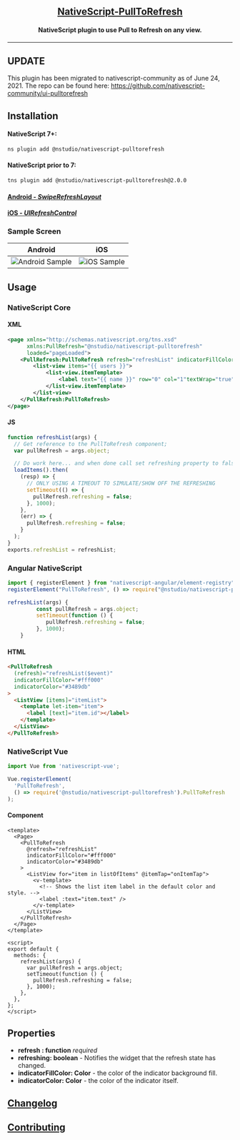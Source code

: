<a align="center" href="https://www.npmjs.com/package/nativescript-community/ui-pulltorefresh">
    <h2 align="center">NativeScript-PullToRefresh</h2>
</a>
<h4 align="center">
NativeScript plugin to use Pull to Refresh on any view.
</h4>

---

## UPDATE

This plugin has been migrated to nativescript-community as of June 24, 2021.
The repo can be found here: https://github.com/nativescript-community/ui-pulltorefresh

## Installation

#### NativeScript 7+:

```bash
ns plugin add @nstudio/nativescript-pulltorefresh
```

#### NativeScript prior to 7:

```bash
tns plugin add @nstudio/nativescript-pulltorefresh@2.0.0
```

#### [Android - _SwipeRefreshLayout_](http://developer.android.com/reference/android/support/v4/widget/SwipeRefreshLayout.html)

#### [iOS - _UIRefreshControl_](https://developer.apple.com/library/ios/documentation/UIKit/Reference/UIRefreshControl_class/)

### Sample Screen

| Android                                        | iOS                                    |
| ---------------------------------------------- | -------------------------------------- |
| ![Android Sample](screens/android_refresh.gif) | ![iOS Sample](screens/ios_refresh.gif) |

## Usage

### NativeScript Core

#### XML

```xml
<page xmlns="http://schemas.nativescript.org/tns.xsd"
      xmlns:PullRefresh="@nstudio/nativescript-pulltorefresh"
      loaded="pageLoaded">
    <PullRefresh:PullToRefresh refresh="refreshList" indicatorFillColor="#fff000" indicatorColor="#3489db">
        <list-view items="{{ users }}">
            <list-view.itemTemplate>
                <label text="{{ name }}" row="0" col="1"textWrap="true" class="message" />
            </list-view.itemTemplate>
        </list-view>
    </PullRefresh:PullToRefresh>
</page>
```

#### JS

```javascript
function refreshList(args) {
  // Get reference to the PullToRefresh component;
  var pullRefresh = args.object;

  // Do work here... and when done call set refreshing property to false to stop the refreshing
  loadItems().then(
    (resp) => {
      // ONLY USING A TIMEOUT TO SIMULATE/SHOW OFF THE REFRESHING
      setTimeout(() => {
        pullRefresh.refreshing = false;
      }, 1000);
    },
    (err) => {
      pullRefresh.refreshing = false;
    }
  );
}
exports.refreshList = refreshList;
```

### Angular NativeScript

```typescript
import { registerElement } from "nativescript-angular/element-registry";
registerElement("PullToRefresh", () => require("@nstudio/nativescript-pulltorefresh").PullToRefresh);

refreshList(args) {
         const pullRefresh = args.object;
         setTimeout(function () {
            pullRefresh.refreshing = false;
         }, 1000);
    }
```

#### HTML

```html
<PullToRefresh
  (refresh)="refreshList($event)"
  indicatorFillColor="#fff000"
  indicatorColor="#3489db"
>
  <ListView [items]="itemList">
    <template let-item="item">
      <label [text]="item.id"></label>
    </template>
  </ListView>
</PullToRefresh>
```

### NativeScript Vue

```javascript
import Vue from 'nativescript-vue';

Vue.registerElement(
  'PullToRefresh',
  () => require('@nstudio/nativescript-pulltorefresh').PullToRefresh
);
```

#### Component

```vue
<template>
  <Page>
    <PullToRefresh
      @refresh="refreshList"
      indicatorFillColor="#fff000"
      indicatorColor="#3489db"
    >
      <ListView for="item in listOfItems" @itemTap="onItemTap">
        <v-template>
          <!-- Shows the list item label in the default color and style. -->
          <label :text="item.text" />
        </v-template>
      </ListView>
    </PullToRefresh>
  </Page>
</template>

<script>
export default {
  methods: {
    refreshList(args) {
      var pullRefresh = args.object;
      setTimeout(function () {
        pullRefresh.refreshing = false;
      }, 1000);
    },
  },
};
</script>
```

## Properties

- **refresh : function** _required_
- **refreshing: boolean** - Notifies the widget that the refresh state has
  changed.
- **indicatorFillColor: Color** - the color of the indicator background fill.
- **indicatorColor: Color** - the color of the indicator itself.

## [Changelog](./CHANGELOG.md)

## [Contributing](./CONTRIBUTING.md)
